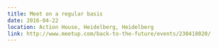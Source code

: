 ```yaml
---
title: Meet on a regular basis
date: 2016-04-22
location: Action House, Heidelberg, Heidelberg
link: http://www.meetup.com/back-to-the-future/events/230418020/
---
```

